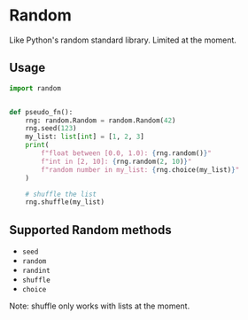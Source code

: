 # Random

Like Python's random standard library. Limited at the moment.

## Usage

```python
import random


def pseudo_fn():
    rng: random.Random = random.Random(42)
    rng.seed(123)
    my_list: list[int] = [1, 2, 3]
    print(
        f"float between [0.0, 1.0): {rng.random()}"
        f"int in [2, 10]: {rng.random(2, 10)}"
        f"random number in my_list: {rng.choice(my_list)}"
    )

    # shuffle the list
    rng.shuffle(my_list)
```

## Supported Random methods

- `seed`
- `random`
- `randint`
- `shuffle`
- `choice`

Note: shuffle only works with lists at the moment.

